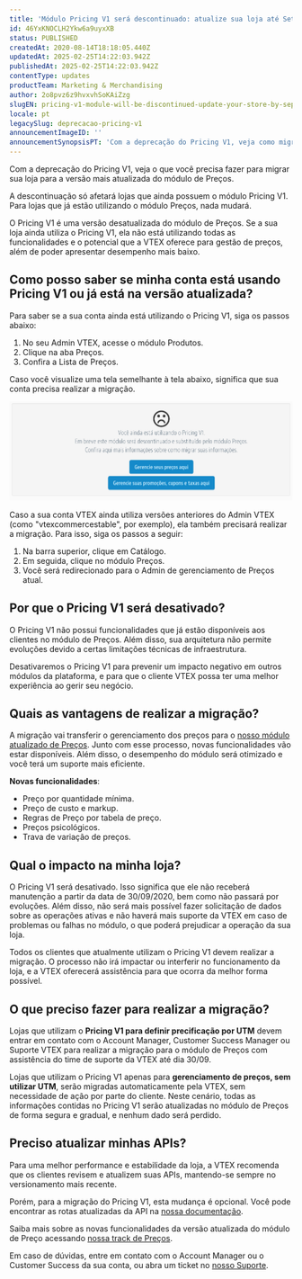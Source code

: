 ```yaml
---
title: 'Módulo Pricing V1 será descontinuado: atualize sua loja até Setembro'
id: 46YxKNOCLH2Ykw6a9uyxXB
status: PUBLISHED
createdAt: 2020-08-14T18:18:05.440Z
updatedAt: 2025-02-25T14:22:03.942Z
publishedAt: 2025-02-25T14:22:03.942Z
contentType: updates
productTeam: Marketing & Merchandising
author: 2o8pvz6z9hvxvhSoKAiZzg
slugEN: pricing-v1-module-will-be-discontinued-update-your-store-by-september
locale: pt
legacySlug: deprecacao-pricing-v1
announcementImageID: ''
announcementSynopsisPT: 'Com a deprecação do Pricing V1, veja como migrar sua loja para a versão mais atualizada do módulo de Preços'
---
```


Com a deprecação do Pricing V1, veja o que você precisa fazer para migrar sua loja para a versão mais atualizada do módulo de Preços.

A descontinuação só afetará lojas que ainda possuem o módulo Pricing V1. Para lojas que já estão utilizando o módulo Preços, nada mudará.

O Pricing V1 é uma versão desatualizada do módulo de Preços. Se a sua loja ainda utiliza o Pricing V1, ela não está utilizando todas as funcionalidades e o potencial que a VTEX oferece para gestão de preços, além de poder apresentar desempenho mais baixo.

## Como posso saber se minha conta está usando Pricing V1 ou já está na versão atualizada?

Para saber se a sua conta ainda está utilizando o Pricing V1, siga os passos abaixo:

  1. No seu Admin VTEX, acesse o módulo Produtos.
  2. Clique na aba Preços.
  3. Confira a Lista de Preços.

Caso você visualize uma tela semelhante à tela abaixo, significa que sua conta precisa realizar a migração. 

![Tela pricing antiga - PT](https://raw.githubusercontent.com/vtexdocs/help-center-content/refs/heads/main/docs/pt/announcements/2020/deprecacao-pricing-v1_1.png)

Caso a sua conta VTEX ainda utiliza versões anteriores do Admin VTEX (como "vtexcommercestable", por exemplo), ela também precisará realizar a migração. Para isso, siga os passos a seguir:

  1. Na barra superior, clique em Catálogo.
  2. Em seguida, clique no módulo Preços.
  3. Você será redirecionado para o Admin de gerenciamento de Preços atual.

## Por que o Pricing V1 será desativado?

O Pricing V1 não possui funcionalidades que já estão disponíveis aos clientes no módulo de Preços. Além disso, sua arquitetura não permite evoluções devido a certas limitações técnicas de infraestrutura.

Desativaremos o Pricing V1 para prevenir um impacto negativo em outros módulos da plataforma, e para que o cliente VTEX possa ter uma melhor experiência ao gerir seu negócio.

## Quais as vantagens de realizar a migração?

A migração vai transferir o gerenciamento dos preços para o [nosso módulo atualizado de Preços](https://merch.myvtex.com/admin/pricing). Junto com esse processo, novas funcionalidades vão estar disponíveis. Além disso, o desempenho do módulo será otimizado e você terá um suporte mais eficiente.

**Novas funcionalidades**:

- Preço por quantidade mínima.
- Preço de custo e markup.
- Regras de Preço por tabela de preço.
- Preços psicológicos.
- Trava de variação de preços.

## Qual o impacto na minha loja?

O Pricing V1 será desativado. Isso significa que ele não receberá manutenção a partir da data de 30/09/2020, bem como não passará por evoluções. Além disso, não será mais possível fazer solicitação de dados sobre as operações ativas e não haverá mais suporte da VTEX em caso de problemas ou falhas no módulo, o que poderá prejudicar a operação da sua loja.

Todos os clientes que atualmente utilizam o Pricing V1 devem realizar a migração. O processo não irá impactar ou interferir no funcionamento da loja, e a VTEX oferecerá assistência para que ocorra da melhor forma possível.

## O que preciso fazer para realizar a migração?

Lojas que utilizam o **Pricing V1 para definir precificação por UTM** devem entrar em contato com o Account Manager, Customer Success Manager ou Suporte VTEX para realizar a migração para o módulo de Preços com assistência do time de suporte da VTEX até dia 30/09.

Lojas que utilizam o Pricing V1 apenas para **gerenciamento de preços, sem utilizar UTM**, serão migradas automaticamente pela VTEX, sem necessidade de ação por parte do cliente. Neste cenário, todas as informações contidas no Pricing V1 serão atualizadas no módulo de Preços de forma segura e gradual, e nenhum dado será perdido.

## Preciso atualizar minhas APIs?

Para uma melhor performance e estabilidade da loja, a VTEX recomenda que os clientes revisem e atualizem suas APIs, mantendo-se sempre no versionamento mais recente.

Porém, para a migração do Pricing V1, esta mudança é opcional. Você pode encontrar as rotas atualizadas da API na [nossa documentação](https://developers.vtex.com/docs/api-reference/pricing-api).

Saiba mais sobre as novas funcionalidades da versão atualizada do módulo de Preço acessando [nossa track de Preços](https://help.vtex.com/pt/tracks/prices-101--6f8pwCns3PJHqMvQSugNfP). 

Em caso de dúvidas, entre em contato com o Account Manager ou o Customer Success da sua conta, ou abra um ticket no [nosso Suporte](https://support.vtex.com/hc/en-us/signin?return_to=https%3A%2F%2Fsupport.vtex.com%2Fhc%2Fen-us%2Frequests).

